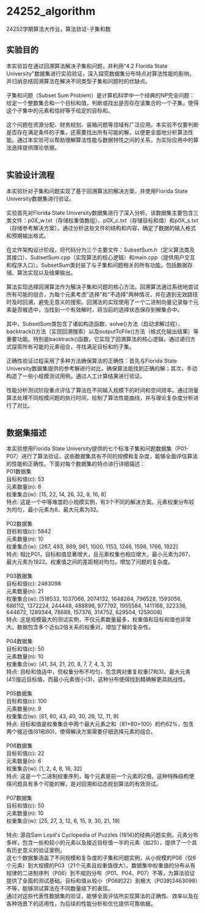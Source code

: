 # 24252_algorithm
24252学期算法大作业，算法验证-子集和数
## 实验目的
本实验旨在通过回溯算法解决子集和问题，并利用"4.2 Florida State University"数据集进行实验验证，深入探究数据集分布特点对算法性能的影响，并归纳总结回溯算法在解决不同类型子集和问题时的优缺点。<br><br>
子集和问题（Subset Sum Problem）是计算机科学中一个经典的NP完全问题：给定一个整数集合和一个目标和值，判断或找出是否存在该集合的一个子集，使得这个子集中的元素和恰好等于给定的目标和。<br><br>
这个问题在资源分配、财务规划、装箱问题等领域有广泛应用。本实验不仅要判断是否存在满足条件的子集，还需要找出所有可能的解，以便更全面地分析算法性能。通过本实验可以帮助理解算法性能与数据特性之间的关系，为实际应用中的算法选择提供理论依据。<br><br>
## 实验设计流程
本实验针对子集和问题实现了基于回溯算法的解决方案，并使用Florida State University数据集进行验证。<br><br>
实验首先对Florida State University数据集进行了深入分析。该数据集主要包含三类文件：p0X_w.txt（存储权重值数组）、p0X_c.txt（存储目标和值）和p0X_s.txt（存储参考解决方案）。通过分析这些文件的结构和内容，确定了数据的输入格式和预期输出格式。<br><br>
在文件架构设计阶段，将代码分为三个主要文件：SubsetSum.h（定义算法类及其接口）、SubsetSum.cpp（实现算法的核心逻辑）和main.cpp（提供用户交互和程序入口）。SubsetSum类封装了与子集和问题相关的所有功能，包括数据存储、算法实现以及结果输出。<br><br>
算法实现选择回溯算法作为解决子集和问题的核心方法。回溯算法通过系统地尝试所有可能的组合，为每个元素考虑"选择"和"不选择"两种情况，并在遇到无效路径时及时回溯，避免无意义的搜索。回溯法的实现使用了一个二进制向量记录每个元素是否被选中，当找到一个有效解时，将当前的选择状态保存到解集合中。<br><br>
其中，SubsetSum类包含了诸如构造函数、solve()方法（启动求解过程）、backtrack()方法（实现回溯搜索）以及outputToFile()方法（格式化输出结果）等重要功能。特别是backtrack()函数，它实现了回溯算法的核心逻辑，通过递归方式探索所有可能的元素组合，寻找满足目标和的子集。<br><br>
正确性验证过程采用了多种方法确保算法的正确性：首先与Florida State University数据集提供的参考解进行对比，确保算法能找到正确的解；其次，手动构造了一些小规模测试用例，通过人工计算结果进行验证。<br><br>
性能分析测试阶段重点评估了算法在不同输入规模下的时间和空间效率。通过测量算法处理不同规模问题的执行时间，绘制了算法性能曲线，并与理论复杂度分析进行了对比。<br><br>
## 数据集描述
本实验使用Florida State University提供的七个标准子集和问题数据集（P01-P07）进行了算法验证。这些数据集具有不同的规模和复杂度，能够全面评估算法的性能和正确性。下面对每个数据集的特点进行详细描述：<br>
P01数据集<br>
目标和值(c): 53<br>
元素数量(n): 8<br>
权重集合(w): [15, 22, 14, 26, 32, 9, 16, 8]<br>
特点: 这是一个中等难度的小规模实例，有3个不同的解决方案。元素权重分布较为均匀，最小元素为8，最大元素为32。<br><br>
P02数据集<br>
目标和值(c): 5842<br>
元素数量(n): 10<br>
权重集合(w): [267, 493, 869, 961, 1000, 1153, 1246, 1598, 1766, 1922]<br>
特点: 相比P01，目标和值显著增大，且元素权重也相应增大，最小元素为267，最大元素为1922。权重值之间的差距相对均匀，增加了问题的复杂度。<br><br>
P03数据集<br>
目标和值(c): 2463098<br>
元素数量(n): 21<br>
权重集合(w): [518533, 1037066, 2074132, 1648264, 796528, 1593056, 686112, 1372224, 244448, 488896, 977792, 1955584, 1411168, 322336, 644672, 1289344, 78688, 157376, 314752, 629504, 1259008]<br>
特点: 这是规模最大的测试实例，不仅元素数量最多，权重值和目标和值也非常大。数据包含多个近似2倍关系的权重对，增加了解的复杂性。<br><br>
P04数据集<br>
目标和值(c): 50<br>
元素数量(n): 10<br>
权重集合(w): [41, 34, 21, 20, 8, 7, 7, 4, 3, 3]<br>
特点: 目标和值适中，但权重分布不均匀，包含两对重复权重(7和3)。最大元素(41)接近目标值，而最小元素很小(3)，这种分布使得找到精确解更具挑战性。<br><br>
P05数据集<br>
目标和值(c): 100<br>
元素数量(n): 9<br>
权重集合(w): [81, 80, 43, 40, 30, 26, 12, 11, 9]<br>
特点: 目标和值是权重集合中两个最大元素之和（81+80>100）的约62%，包含两个接近值(81和80)，使得解决方案需要仔细选择元素的组合。<br><br>
P06数据集<br>
目标和值(c): 22<br>
元素数量(n): 6<br>
权重集合(w): [1, 2, 4, 8, 16, 32]<br>
特点: 这是一个二进制权重序列，每个元素是前一个元素的2倍。这种特殊结构使得问题具有多个可能的解，是对回溯和动态规划算法的有效测试。<br><br>
P07数据集<br>
目标和值(c): 50<br>
元素数量(n): 10<br>
权重集合(w): [25, 27, 3, 12, 6, 15, 9, 30, 21, 19]<br><br>
特点: 源自Sam Loyd's Cyclopedia of Puzzles (1914)的经典问题实例。元素分布多样，包含一些和较小的元素以及接近目标值一半的元素（如25），提供了一个具有历史意义的验证案例。<br>
这七个数据集涵盖了不同规模和复杂度的子集和问题实例，从小规模的P06（仅6个元素）到大规模的P03（21个元素且权重值很大）。数据集中权重值的分布从有规律的二进制序列（P06）到不规则分布（P01、P04、P07）不等，为算法验证提供了全面的测试基础。目标和值从较小（P06的22）到极大（P03的2463098）不等，能够测试算法在不同数量级下的表现。<br>
通过对这些代表性数据集的验证，能够全面评估所实现算法的正确性、效率以及在各种场景下的适用性，为后续的性能分析和优化提供可靠依据。<br>
